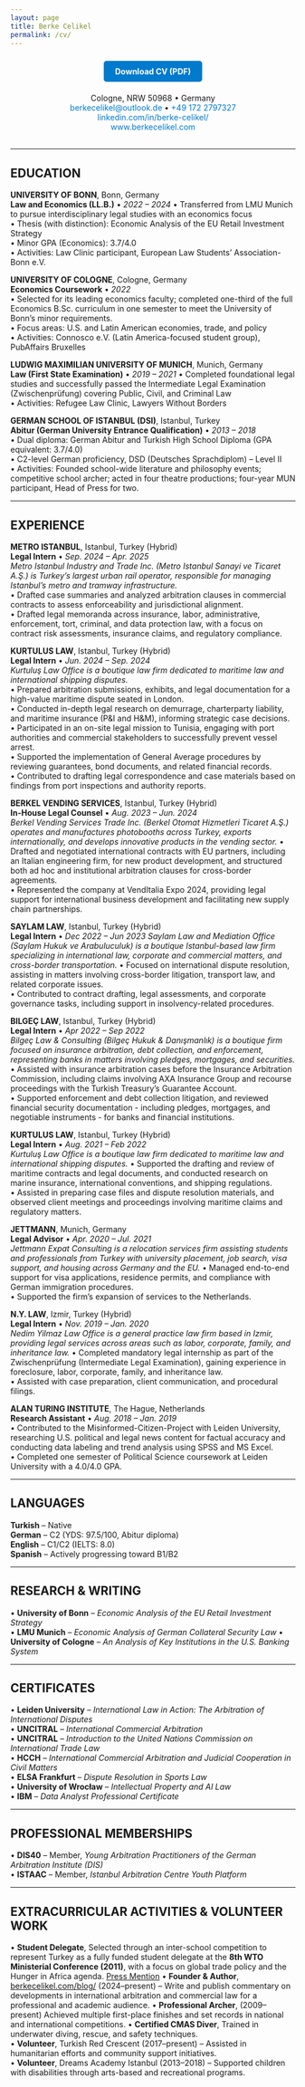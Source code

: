 ```yaml
---
layout: page
title: Berke Celikel
permalink: /cv/
---
```


<style>
.download-btn {
  display: inline-block;
  padding: 10px 20px;
  margin-bottom: 10px;
  background-color: #007acc;
  color: white !important;
  text-decoration: none;
  border-radius: 5px;
  font-weight: bold;
}
.download-btn:hover {
  background-color: #005f99;
  color: white !important;
}
.header-block {
  text-align: center;
  max-width: 700px;
  margin: 0 auto 30px auto;
  padding-top: 10px;
}
.header-block a {
  color: #007acc;
  text-decoration: none;
}
.header-block a:hover {
  text-decoration: underline;
}
</style>

<div class="header-block">
  <a class="download-btn" href="/assets/img/Berke_Celikel_CV.pdf" download>Download CV (PDF)</a>

  <div style="margin-top: 10px;">
    Cologne, NRW 50968 • Germany<br>
    <a href="mailto:berkecelikel@outlook.de">berkecelikel@outlook.de</a> •
    <a href="https://wa.me/491722797327">+49 172 2797327</a><br>
    <a href="https://linkedin.com/in/berke-celikel/">linkedin.com/in/berke-celikel/</a><br>
    <a href="http://www.berkecelikel.com">www.berkecelikel.com</a>
  </div>
</div>

<hr>

## EDUCATION

**UNIVERSITY OF BONN**, Bonn, Germany  
**Law and Economics (LL.B.)** • *2022 – 2024*
• Transferred from LMU Munich to pursue interdisciplinary legal studies with an economics focus  
• Thesis (with distinction): Economic Analysis of the EU Retail Investment Strategy  
• Minor GPA (Economics): 3.7/4.0  
• Activities: Law Clinic participant, European Law Students’ Association-Bonn e.V.  

**UNIVERSITY OF COLOGNE**, Cologne, Germany  
**Economics Coursework** • *2022*  
• Selected for its leading economics faculty; completed one-third of the full Economics B.Sc. curriculum in one semester to meet the University of Bonn’s minor requirements.  
• Focus areas: U.S. and Latin American economies, trade, and policy  
• Activities: Connosco e.V. (Latin America-focused student group), PubAffairs Bruxelles  

**LUDWIG MAXIMILIAN UNIVERSITY OF MUNICH**, Munich, Germany  
**Law (First State Examination)** • *2019 – 2021*
• Completed foundational legal studies and successfully passed the Intermediate Legal Examination (Zwischenprüfung) covering Public, Civil, and Criminal Law  
• Activities: Refugee Law Clinic, Lawyers Without Borders  

**GERMAN SCHOOL OF ISTANBUL (DSI)**, Istanbul, Turkey  
**Abitur (German University Entrance Qualification)** • *2013 – 2018*  
• Dual diploma: German Abitur and Turkish High School Diploma (GPA equivalent: 3.7/4.0)  
• C2-level German proficiency, DSD (Deutsches Sprachdiplom) – Level II  
• Activities: Founded school-wide literature and philosophy events; competitive school archer; acted in four theatre productions; four-year MUN participant, Head of Press for two.  

---

## EXPERIENCE

**METRO ISTANBUL**, Istanbul, Turkey (Hybrid)  
**Legal Intern** • *Sep. 2024 – Apr. 2025*  
*Metro Istanbul Industry and Trade Inc. (Metro Istanbul Sanayi ve Ticaret A.Ş.) is Turkey’s largest urban rail operator, responsible for managing Istanbul’s metro and tramway infrastructure.*  
• Drafted case summaries and analyzed arbitration clauses in commercial contracts to assess enforceability and jurisdictional alignment.  
• Drafted legal memoranda across insurance, labor, administrative, enforcement, tort, criminal, and data protection law, with a focus on contract risk assessments, insurance claims, and regulatory compliance.  

**KURTULUS LAW**, Istanbul, Turkey (Hybrid)  
**Legal Intern** • *Jun. 2024 – Sep. 2024*  
*Kurtuluş Law Office is a boutique law firm dedicated to maritime law and international shipping disputes.*  
• Prepared arbitration submissions, exhibits, and legal documentation for a high-value maritime dispute seated in London.  
• Conducted in-depth legal research on demurrage, charterparty liability, and maritime insurance (P&I and H&M), informing strategic case decisions.  
• Participated in an on-site legal mission to Tunisia, engaging with port authorities and commercial stakeholders to successfully prevent vessel arrest.  
• Supported the implementation of General Average procedures by reviewing guarantees, bond documents, and related financial records.  
• Contributed to drafting legal correspondence and case materials based on findings from port inspections and authority reports.  

**BERKEL VENDING SERVICES**, Istanbul, Turkey (Hybrid)  
**In-House Legal Counsel** • *Aug. 2023 – Jun. 2024*  
*Berkel Vending Services Trade Inc. (Berkel Otomat Hizmetleri Ticaret A.Ş.) operates and manufactures
photobooths across Turkey, exports internationally, and develops innovative products in the vending sector.*
• Drafted and negotiated international contracts with EU partners, including an Italian engineering firm, for new product development, and structured both ad hoc and institutional arbitration clauses for cross-border agreements.  
• Represented the company at VendItalia Expo 2024, providing legal support for international business development and facilitating new supply chain partnerships.  

**SAYLAM LAW**, Istanbul, Turkey (Hybrid)  
**Legal Intern** • *Dec 2022 – Jun 2023* 
*Saylam Law and Mediation Office (Saylam Hukuk ve Arabuluculuk) is a boutique Istanbul-based law firm
specializing in international law, corporate and commercial matters, and cross-border transportation.*
• Focused on international dispute resolution, assisting in matters involving cross-border litigation, transport law, and related corporate issues.  
• Contributed to contract drafting, legal assessments, and corporate governance tasks, including support in insolvency-related procedures.  

**BILGEÇ LAW**, Istanbul, Turkey (Hybrid)  
**Legal Intern** • *Apr 2022 – Sep 2022*  
*Bilgeç Law & Consulting (Bilgeç Hukuk & Danışmanlık) is a boutique firm focused on insurance arbitration,
debt collection, and enforcement, representing banks in matters involving pledges, mortgages, and securities.*
• Assisted with insurance arbitration cases before the Insurance Arbitration Commission, including claims involving AXA Insurance Group and recourse proceedings with the Turkish Treasury’s Guarantee Account.  
• Supported enforcement and debt collection litigation, and reviewed financial security documentation - including pledges, mortgages, and negotiable instruments - for banks and financial institutions.  

**KURTULUS LAW**, Istanbul, Turkey (Hybrid)  
**Legal Intern** • *Aug. 2021 – Feb 2022*  
*Kurtuluş Law Office is a boutique law firm dedicated to maritime law and international shipping disputes.*
• Supported the drafting and review of maritime contracts and legal documents, and conducted research on marine insurance, international conventions, and shipping regulations.  
• Assisted in preparing case files and dispute resolution materials, and observed client meetings and proceedings involving maritime claims and regulatory matters.  

**JETTMANN**, Munich, Germany  
**Legal Advisor** • *Apr. 2020 – Jul. 2021*  
*Jettmann Expat Consulting is a relocation services firm assisting students and professionals from Turkey with
university placement, job search, visa support, and housing across Germany and the EU.*
• Managed end-to-end support for visa applications, residence permits, and compliance with German immigration procedures.  
• Supported the firm’s expansion of services to the Netherlands.  

**N.Y. LAW**, Izmir, Turkey (Hybrid)  
**Legal Intern** • *Nov. 2019 – Jan. 2020*  
*Nedim Yilmaz Law Office is a general practice law firm based in Izmir, providing legal services across areas such as labor, corporate, family, and inheritance law.*
• Completed mandatory legal internship as part of the Zwischenprüfung (Intermediate Legal Examination), gaining experience in foreclosure, labor, corporate, family, and inheritance law.  
• Assisted with case preparation, client communication, and procedural filings.  

**ALAN TURING INSTITUTE**, The Hague, Netherlands  
**Research Assistant** • *Aug. 2018 – Jan. 2019*  
• Contributed to the Misinformed-Citizen-Project with Leiden University, researching U.S. political and legal news content for factual accuracy and conducting data labeling and trend analysis using SPSS and MS Excel.  
• Completed one semester of Political Science coursework at Leiden University with a 4.0/4.0 GPA.  

---

## LANGUAGES

**Turkish** – Native  
**German** – C2 (YDS: 97.5/100, Abitur diploma)  
**English** – C1/C2 (IELTS: 8.0)  
**Spanish** – Actively progressing toward B1/B2  

---

## RESEARCH & WRITING

• **University of Bonn** – *Economic Analysis of the EU Retail Investment Strategy*  
• **LMU Munich** – *Economic Analysis of German Collateral Security Law* 
• **University of Cologne** – *An Analysis of Key Institutions in the U.S. Banking System*  

---

## CERTIFICATES

• **Leiden University** – *International Law in Action: The Arbitration of International Disputes*  
• **UNCITRAL** – *International Commercial Arbitration*  
• **UNCITRAL** – *Introduction to the United Nations Commission on International Trade Law*  
• **HCCH** – *International Commercial Arbitration and Judicial Cooperation in Civil Matters*  
• **ELSA Frankfurt** – *Dispute Resolution in Sports Law*  
• **University of Wrocław** – *Intellectual Property and AI Law*  
• **IBM** – *Data Analyst Professional Certificate*  

---

## PROFESSIONAL MEMBERSHIPS

• **DIS40** – Member, *Young Arbitration Practitioners of the German Arbitration Institute (DIS)*  
• **ISTAAC** – Member, *Istanbul Arbitration Centre Youth Platform*  

---

## EXTRACURRICULAR ACTIVITIES & VOLUNTEER WORK

• **Student Delegate**, Selected through an inter-school competition to represent Turkey as a fully funded student delegate at the **8th WTO Ministerial Conference (2011)**, with a focus on global trade policy and the Hunger in Africa agenda. [Press Mention](https://konukodasi.bilfen.com/?b=detay&hno=376&k=5&s=10)
• **Founder & Author**, [berkecelikel.com/blog/](http://berkecelikel.com/blog/) (2024–present) – Write and publish commentary on developments in international arbitration and commercial law for a professional and academic audience.
• **Professional Archer**, (2009–present) Achieved multiple first-place finishes and set records in national and international competitions.
• **Certified CMAS Diver**, Trained in underwater diving, rescue, and safety techniques.  
• **Volunteer**, Turkish Red Crescent (2017–present) – Assisted in humanitarian efforts and community support
initiatives.  
• **Volunteer**, Dreams Academy Istanbul (2013–2018) – Supported children with disabilities through arts-based
and recreational programs.
